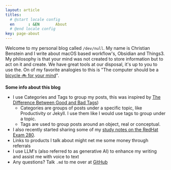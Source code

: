 ```yaml
---
layout: article
titles:
  # @start locale config
  en      : &EN       About
  # @end locale config
key: page-about
---
```


Welcome to my personal blog called `/dev/null`. My name is Christian Benstein and I write about macOS based workflow's, Obsidian and Things3. My philosophy is that your mind was not created to store information but to act on it and create. We have great tools at our disposal, it's up to you to use the. On of my favorite analogies to this is "The computer should be a [bicycle 🚲 for your mind](https://www.youtube.com/watch?v=L40B08nWoMk)".

**Some info about this blog**

- I use Categories and Tags to group my posts, this was inspired by [The Difference Between Good and Bad Tags](https://zettelkasten.de/posts/object-tags-vs-topic-tags/))
  - Categories are groups of posts under a specific topic, like Productivity or Jekyll. I use them like I would use tags to group under a topic.
  - Tags are used to group posts around an object, real or conceptual.
- I also recently started sharing some of my [study notes on the RedHat Exam 280](https://blog.benstein.nl/posts/creating-a-ex280-page/#why).
- Links to products I talk about might net me some money through referrals
- I use LLM's (also referred to as generative AI) to enhance my writing and assist me with voice to text
- Any questions? Talk `.md` to me over at [GitHub](https://github.com/KingOfSpades)
